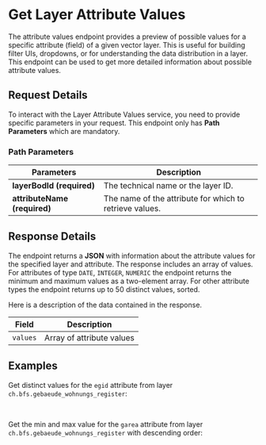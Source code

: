 # Get Layer Attribute Values

The attribute values endpoint provides a preview of possible values for a specific attribute (field) of a given vector layer. This is useful for building filter UIs, dropdowns, or for understanding the data distribution in a layer. This endpoint can be used to get more detailed information about possible attribute values.

<ApiCodeBlock url="https://api3.geo.admin.ch/rest/services/api/MapServer/{layerBodId}/attributes/{attributeName}" method="GET" />

## Request Details

To interact with the Layer Attribute Values service, you need to provide specific parameters in your request.
This endpoint only has **Path Parameters** which are mandatory.

### Path Parameters

| Parameters                      | Description                                                       |
| ------------------------------- | ----------------------------------------------------------------- |
| **layerBodId (required)**       | The technical name or the layer ID.                              |
| **attributeName (required)**    | The name of the attribute for which to retrieve values.          |

## Response Details

The endpoint returns a **JSON** with information about the attribute values for the specified layer and attribute. The response includes an array of values. For attributes of type `DATE`, `INTEGER`, `NUMERIC` the endpoint returns the minimum and maximum values as a two-element array. For other attribute types the endpoint returns up to 50 distinct values, sorted.

Here is a description of the data contained in the response.

| **Field**        | **Description**                                                      |
| ---------------- | -------------------------------------------------------------------- |
| `values`         | Array of attribute values                                            |

## Examples

Get distinct values for the `egid` attribute from layer `ch.bfs.gebaeude_wohnungs_register`:

<ExampleCodeBlock 
request='curl https://api3.geo.admin.ch/rest/services/api/MapServer/ch.bfs.gebaeude_wohnungs_register/attributes/egid'
example='{
    "values": [
        "1",
        "10",
        "100",
        "10000",
        "1000001",
        "1000002",
        "1000007",
        "1000008",
        "1000009",
        "100001",
        "1000011",
        "1000012",
        "1000013",
        "1000014",
        "1000015",
        "1000016",
        "1000017",
        "1000018",
        "1000019",
        "100002",
        "1000020",
        "1000021",
        "1000022",
        "1000024",
        "1000026",
        "1000027",
        "1000028",
        "1000029",
        "100003",
        "1000030",
        "1000031",
        "1000032",
        "1000033",
        "1000034",
        "1000035",
        "1000036",
        "1000038",
        "1000039",
        "1000040",
        "1000041",
        "1000042",
        "1000043",
        "1000044",
        "1000045",
        "1000046",
        "1000047",
        "1000048",
        "1000049",
        "100005",
        "1000050"
    ]
}'
/>

<br>

Get the min and max value for the `garea` attribute from layer `ch.bfs.gebaeude_wohnungs_register` with descending order:

<ExampleCodeBlock 
request='curl "https://api3.geo.admin.ch/rest/services/api/MapServer/ch.bfs.gebaeude_wohnungs_register/attributes/garea"'
example='{
    "values": [
        1,
        99431
    ]
}'
/>
